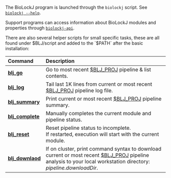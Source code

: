
The BioLockJ program is launched through the `biolockj` script. See [`biolockj --help`](GENERATED/biolockj-help.md).

Support programs can access information about BioLockJ modules and properties through [`biolockj-api`](BioLockJ-Api.md). 

There are also several helper scripts for small specific tasks, these are all found under $BLJ/script and added to the `$PATH` after the basic installation:


| Command | Description |
| :-- | :-- |
| **[blj_go](https://github.com/msioda/BioLockJ/blob/master/script/blj_go?raw=true)** | Go to most recent [$BLJ_PROJ](https://github.com/msioda/BioLockJ/blob/master/script/blj_config?raw=true) pipeline & list contents. |
| **[blj_log](https://github.com/msioda/BioLockJ/blob/master/script/blj_log?raw=true)** | Tail last 1K lines from current or most recent [$BLJ_PROJ](https://github.com/msioda/BioLockJ/blob/master/script/blj_config?raw=true) pipeline log file. |
| **[blj_summary](https://github.com/msioda/BioLockJ/blob/master/script/blj_summary?raw=true)** | Print current or most recent [$BLJ_PROJ](https://github.com/msioda/BioLockJ/blob/master/script/blj_config?raw=true) pipeline summary. |
| **[blj_complete](https://github.com/msioda/BioLockJ/blob/master/script/blj_complete?raw=true)** | Manually completes the current module and pipeline status. |
| **[blj_reset](https://github.com/msioda/BioLockJ/blob/master/script/blj_reset?raw=true)** | Reset pipeline status to incomplete.<br>If restarted, execution will start with the current module.  |
| **[blj_downlaod](https://github.com/msioda/BioLockJ/blob/master/script/blj_download?raw=true)** | If on cluster, print command syntax to download current or most recent [$BLJ_PROJ](https://github.com/msioda/BioLockJ/blob/master/script/blj_config?raw=true) pipeline analysis to your local workstation directory: *pipeline.downloadDir*. |
